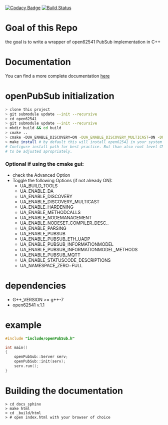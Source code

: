 [![Codacy Badge](https://api.codacy.com/project/badge/Grade/00517f54bfcc42938d11df09cd700ebd)](https://app.codacy.com/gh/makreft/openPubSub?utm_source=github.com&utm_medium=referral&utm_content=makreft/openPubSub&utm_campaign=Badge_Grade)
[![Build Status](https://travis-ci.com/makreft/openPubSub.svg?branch=main)](https://travis-ci.com/makreft/openPubSub)

# Goal of this Repo
the goal is to write a wrapper of open62541 PubSub implementation in C++

# Documentation

You can find a more complete documentation [here](https://makreft.github.io/openPubSub/)


# openPubSub initialization
```bash
> clone this project
> git submodule update --init --recursive
> cd open62541
> git submodule update --init --recursive
> mkdir build && cd build
> cmake ..
> cmake -DUA_ENABLE_DISCOVERY=ON -DUA_ENABLE_DISCOVERY_MULTICAST=ON -DUA_ENABLE_HARDENING=ON -DUA_ENABLE_METHODCALLS=ON -DUA_ENABLE_NODEMANAGEMENT=ON -DUA_ENABLE_PARSING=ON -DUA_ENABLE_PUBSUB=ON -DUA_ENABLE_PUBSUB_ETH_UADP=ON -DUA_NAMESPACE_ZERO=FULL ../
> make install # by default this will install open62541 in your system library.  \
# Configure install path for best practice. But than also root level CMake has \
# to be adjusted apropriately.
```

### Optional if using the cmake gui:
* check the Advanced Option
* Toggle the following Options (if not already ON):
    * UA_BUILD_TOOLS
    * UA_ENABLE_DA
    * UA_ENABLE_DISCOVERY
    * UA_ENABLE_DISCOVERY_MULTICAST
    * UA_ENABLE_HARDENING
    * UA_ENABLE_METHODCALLS
    * UA_ENABLE_NODEMANAGEMENT
    * UA_ENABLE_NODESET_COMPILER_DESC..
    * UA_ENABLE_PARSING
    * UA_ENABLE_PUBSUB
    * UA_ENABLE_PUBSUB_ETH_UADP
    * UA_ENABLE_PUBSUB_INFORMATIONMODEL
    * UA_ENABLE_PUBSUB_INFORMATIONMODEL_METHODS
    * UA_ENABLE_PUBSUB_MQTT
    * UA_ENABLE_STATUSCODE_DESCRIPTIONS
    * UA_NAMESPACE_ZERO=FULL

# dependencies
* G++_VERSION >= g++-7
* open62541 v.1.1

# example
```cpp
#include "include/openPubSub.h"

int main()
{
    openPubSub::Server serv;
    openPubSub::init(serv);
    serv.run();
}
```


# Building the documentation
```console
> cd docs_sphinx
> make html
> cd _build/html
> # open index.html with your browser of choice
```
